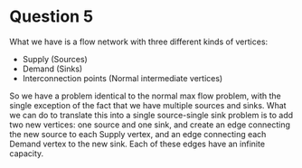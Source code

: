 # Question 5

What we have is a flow network with three different kinds of vertices: 
- Supply (Sources)
- Demand (Sinks)
- Interconnection points (Normal intermediate vertices)

So we have a problem identical to the normal max flow problem, with the single exception of the fact that we have multiple sources and sinks. What we can do to translate this into a single source-single sink problem is to add two new vertices: one source and one sink, and create an edge connecting the new source to each Supply vertex, and an edge connecting each Demand vertex to the new sink. Each of these edges have an infinite capacity. 